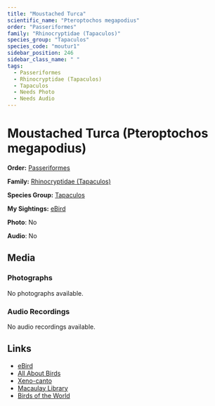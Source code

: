 ```yaml
---
title: "Moustached Turca"
scientific_name: "Pteroptochos megapodius"
order: "Passeriformes"
family: "Rhinocryptidae (Tapaculos)"
species_group: "Tapaculos"
species_code: "moutur1"
sidebar_position: 246
sidebar_class_name: " "
tags: 
  - Passeriformes
  - Rhinocryptidae (Tapaculos)
  - Tapaculos
  - Needs Photo
  - Needs Audio
---
```


# Moustached Turca (Pteroptochos megapodius)

**Order:** [Passeriformes](/tags/passeriformes)

**Family:** [Rhinocryptidae (Tapaculos)](/tags/rhinocryptidae-tapaculos)

**Species Group:** [Tapaculos](/tags/tapaculos)

**My Sightings:** [eBird](https://ebird.org/lifelist?r=world&time=life&spp=moutur1)

**Photo**: No 

**Audio**: No

## Media
### Photographs
No photographs available.

### Audio Recordings
No audio recordings available.

## Links
* [eBird](https://ebird.org/species/moutur1) 
* [All About Birds](https://www.allaboutbirds.org/guide/moutur1) 
* [Xeno-canto](https://www.xeno-canto.org/species/pteroptochos-megapodius) 
* [Macaulay Library](https://search.macaulaylibrary.org/catalog?taxonCode=moutur1&sort=rating_rank_desc)
* [Birds of the World](https://birdsoftheworld.org/bow/species/moutur1)
